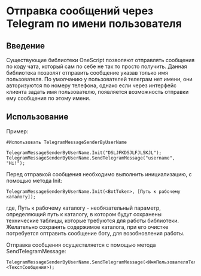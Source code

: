 # Отправка сообщений через Telegram по имени пользователя  

## Введение

Существующие библиотеки OneScript позволяют отправлять сообщения по коду чата, который сам по себе не так то просто получить. Данная библиотека позволят отправить сообщение указав только имя пользователя.
По умолчанию у пользователей телеграм нет имени, они авторизуются по номеру телефона, однако если через интерфейс клиента задать имя пользователю, появляется возможность отправки ему сообщения по этому имени.

## Использование


Пример:

    #Использовать TelegramMessageSenderByUserName

    TelegramMessageSenderByUserName.Init("DSLJFKDSJLFJLSKJL");
    TelegramMessageSenderByUserName.SendTelegramMessage("username", "Hi!");


Перед отправкой сообщения необходимо выполнить инициализацию, с помощью метода Init:

    TelegramMessageSenderByUserName.Init(<BotToken>, [Путь к рабочему каталогу]);

где, Путь к рабочему каталогу - необязательный параметр, определяющий путь к каталогу, в котором будут сохранены технические таблицы, которые требуются для работы библиотеки. Желательно сохранять содержимое каталога, при его очистке потребуется оптравить сообщение боту, для возобновления работы.

Отправка сообщения осуществляется с помощью метода SendTelegramMessage:

    TelegramMessageSenderByUserName.SendTelegramMessage(<ИмяПользователяТелеграм>, <ТекстСообщения>);
